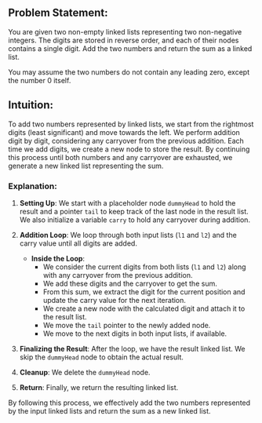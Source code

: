 ## Problem Statement:

You are given two non-empty linked lists representing two non-negative integers. The digits are stored in reverse order, and each of their nodes contains a single digit. Add the two numbers and return the sum as a linked list.

You may assume the two numbers do not contain any leading zero, except the number 0 itself.

## Intuition:

To add two numbers represented by linked lists, we start from the rightmost digits (least significant) and move towards the left. We perform addition digit by digit, considering any carryover from the previous addition. Each time we add digits, we create a new node to store the result. By continuing this process until both numbers and any carryover are exhausted, we generate a new linked list representing the sum.

### Explanation:

1. **Setting Up**: We start with a placeholder node `dummyHead` to hold the result and a pointer `tail` to keep track of the last node in the result list. We also initialize a variable `carry` to hold any carryover during addition.

2. **Addition Loop**: We loop through both input lists (`l1` and `l2`) and the carry value until all digits are added.
   - **Inside the Loop**: 
     - We consider the current digits from both lists (`l1` and `l2`) along with any carryover from the previous addition.
     - We add these digits and the carryover to get the sum.
     - From this sum, we extract the digit for the current position and update the carry value for the next iteration.
     - We create a new node with the calculated digit and attach it to the result list.
     - We move the `tail` pointer to the newly added node.
     - We move to the next digits in both input lists, if available.

3. **Finalizing the Result**: After the loop, we have the result linked list. We skip the `dummyHead` node to obtain the actual result.

4. **Cleanup**: We delete the `dummyHead` node.

5. **Return**: Finally, we return the resulting linked list.

By following this process, we effectively add the two numbers represented by the input linked lists and return the sum as a new linked list.
